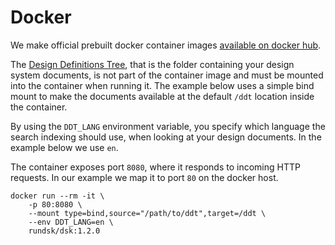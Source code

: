 # Docker

We make official prebuilt docker container images
[available on docker hub](https://hub.docker.com/r/rundsk/dsk/tags).

The [Design Definitions Tree](/The-Design-Definitions-Tree), that is
the folder containing your design system documents, is not part of the container
image and must be mounted into the container when running it. The example below
uses a simple bind mount to make the documents available at the default `/ddt`
location inside the container.

By using the `DDT_LANG` environment variable, you specify which language the
search indexing should use, when looking at your design documents. In the example
below we use `en`.

The container exposes port `8080`, where it responds to incoming HTTP requests. In
our example we map it to port `80` on the docker host.

```
docker run --rm -it \
	-p 80:8080 \
	--mount type=bind,source="/path/to/ddt",target=/ddt \
	--env DDT_LANG=en \
	rundsk/dsk:1.2.0
```
